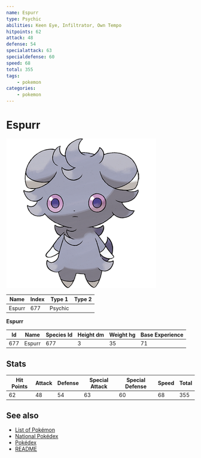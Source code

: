 ```yaml
---
name: Espurr
type: Psychic
abilities: Keen Eye, Infiltrator, Own Tempo
hitpoints: 62
attack: 48
defense: 54
specialattack: 63
specialdefense: 60
speed: 68
total: 355
tags:
    - pokemon
categories:
    - pokemon
---
```


# Espurr


![Espurr](images/677.png)

| **Name** | **Index** | **Type 1** | **Type 2** |
|----|----|----|----|
| Espurr | 677 | Psychic  |  |

**Espurr** 




| **Id** | **Name** | **Species Id** | **Height dm** | **Weight hg** | **Base Experience** |
|--------|----------|----------------|------------|------------|---------------------|
| 677 | Espurr | 677 | 3 | 35 | 71 |



## Stats

| **Hit Points** | **Attack** | **Defense** | **Special Attack** | **Special Defense** | **Speed** | **Total** |
|----------------|------------|-------------|--------------------|---------------------|-----------|-----------|
| 62 | 48 | 54 | 63 | 60 | 68 | 355 |

## See also

- [List of Pokémon](../pokemon.md)
- [National Pokédex](../national_pokedex.md)
- [Pokédex](../pokedex.md)
- [README](../README.md)

